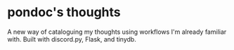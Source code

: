 # pondoc's thoughts
A new way of cataloguing my thoughts using workflows I'm already familiar with. Built with discord.py, Flask, and tinydb.